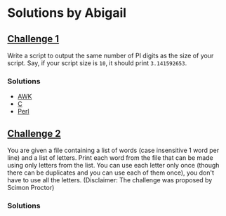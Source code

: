 # Solutions by Abigail

## [Challenge 1](https://perlweeklychallenge.org/blog/perl-weekly-challenge-004/#challenge-1)

Write a script to output the same number of PI digits as the size
of your script. Say, if your script size is `10`, it should print
`3.141592653`.

### Solutions
* [AWK](awk/ch-1.awk)
* [C](c/ch-1.c)
* [Perl](perl/ch-1.pl)


## [Challenge 2](https://perlweeklychallenge.org/blog/perl-weekly-challenge-004/#challenge-2)

You are given a file containing a list of words (case insensitive
1 word per line) and a list of letters. Print each word from the
file that can be made using only letters from the list. You can use
each letter only once (though there can be duplicates and you can
use each of them once), you don't have to use all the letters.
(Disclaimer: The challenge was proposed by Scimon Proctor)

### Solutions

